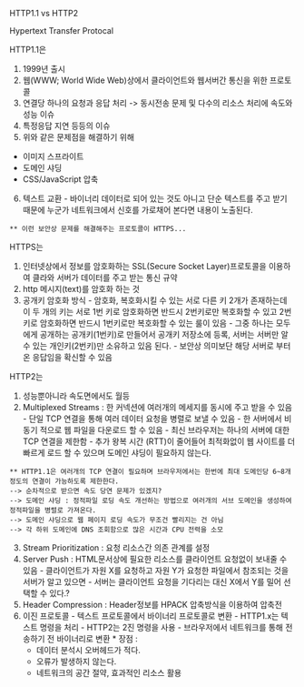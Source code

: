 HTTP1.1 vs HTTP2

Hypertext Transfer Protocal

HTTP1.1은
 1. 1999년 출시
 2. 웹(WWW; World Wide Web)상에서 클라이언트와 웹서버간 통신을 위한 프로토콜
 3. 연결당 하나의 요청과 응답 처리 -> 동시전송 문제 및 다수의 리소스 처리에 속도와 성능 이슈
 4. 특정응답 지연 등등의 이슈
 5. 위와 같은 문제점을 해결하기 위해
  - 이미지 스프라이트
  - 도메인 샤딩
  - CSS/JavaScript 압축
  6. 텍스트 교환
    - 바이너리 데이터로 되어 있는 것도 아니고 단순 텍스트를 주고 받기 때문에 누군가 네트워크에서 신호를 가로채어 본다면 내용이 노출된다.

    ** 이런 보안상 문제를 해결해주는 프로토콜이 HTTPS...

HTTPS는
  1. 인터넷상에서 정보를 암호화하는 SSL(Secure Socket Layer)프로토콜을 이용하여 클라와 서버가 데이터를 주고 받는 통신 규약
  2. http 메시지(text)를 암호화 하는 것
  3. 공개키 암호화 방식
    - 암호화, 복호화시킬 수 있는 서로 다른 키 2개가 존재하는데 이 두 개의 키는 서로 1번 키로 암호화하면 반드시 2번키로만 복호화할 수 있고 2번 키로 암호화하면 반드시 1번키로만 복호화할 수 있는 룰이 있음
    - 그중 하나는 모두에게 공개하는 공개키(1번키)로 만들어서 공개키 저장소에 등록, 서버는 서버만 알수 있는 개인키(2번키)만 소유하고 있음 된다.
    - 보안상 의미보단 해당 서버로 부터 온 응답임을 확신할 수 있음


HTTP2는
  1. 성능뿐아니라 속도면에서도 월등
  2. Multiplexed Streams : 한 커넥션에 여러개의 메세지를 동시에 주고 받을 수 있음
    - 단일 TCP 연결을 통해 여러 데이터 요청을 병렬로 보낼 수 있음
    - 한 서버에서 비동기 적으로 웹 파일을 다운로드 할 수 있음
    - 최신 브라우저는 하나의 서버에 대한 TCP 연결을 제한함
    - 추가 왕복 시간 (RTT)이 줄어들어 최적화없이 웹 사이트를 더 빠르게 로드 할 수 있으며 도메인 샤딩이 필요하지 않는다.

    ** HTTP1.1은 여러개의 TCP 연결이 필요하며 브라우저에서는 한번에 최대 도메인당 6~8개 정도의 연결이 가능하도록 제한한다.
    --> 순차적으로 받으면 속도 당연 문제가 있겠지?
    --> 도메인 샤딩 : 정적파일 로딩 속도 개선하는 방법으로 여러개의 서브 도메인을 생성하여 정적파일을 병렬로 가져온다.
    --> 도메인 샤딩으로 웹 페이지 로딩 속도가 무조건 빨리지는 건 아님
    --> 각 하위 도메인에 DNS 조회함으로 많은 시간과 CPU 전력을 소모

  3. Stream Prioritization : 요청 리소스간 의존 관계를 설정
  4. Server Push : HTML문서상에 필요한 리소스를 클라이언트 요청없이 보내줄 수 있음
    - 클라이언트가 자원 X를 요청하고 자원 Y가 요청한 파일에서 참조되는 것을 서버가 알고 있으면
    - 서버는 클라이언트 요청을 기다리는 대신 X에서 Y를 밀어 선택할 수 있다.?
  5. Header Compression : Header정보를 HPACK 압축방식을 이용하여 압축전
  6. 이진 프로토콜
    - 텍스트 프로토콜에서 바이너리 프로토콜로 변환
    - HTTP1.x는 텍스트 명령을 처리
    - HTTP2는 2진 명령을 사용
    - 브라우저에서 네트워크를 통해 전송하기 전 바이너리로 변환
    * 장점 :
      - 데이터 분석시 오버헤드가 적다.
      - 오류가 발생하지 않는다.
      - 네트워크의 공간 절약, 효과적인 리소스 활용
